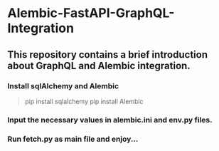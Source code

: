 # Alembic-FastAPI-GraphQL-Integration
## This repository contains a brief introduction about GraphQL and Alembic integration.

### Install sqlAlchemy and Alembic
> pip install sqlalchemy
> pip install Alembic

### Input the necessary values in alembic.ini and env.py files.
### Run fetch.py as main file and enjoy...
